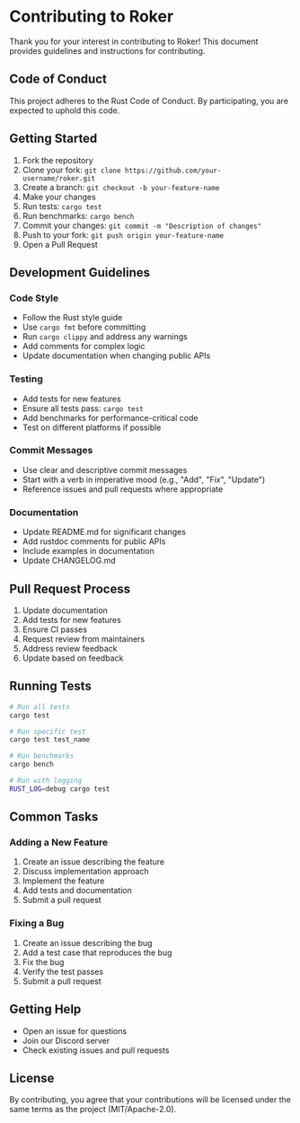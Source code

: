 # Contributing to Roker

Thank you for your interest in contributing to Roker! This document provides guidelines and instructions for contributing.

## Code of Conduct

This project adheres to the Rust Code of Conduct. By participating, you are expected to uphold this code.

## Getting Started

1. Fork the repository
2. Clone your fork: `git clone https://github.com/your-username/roker.git`
3. Create a branch: `git checkout -b your-feature-name`
4. Make your changes
5. Run tests: `cargo test`
6. Run benchmarks: `cargo bench`
7. Commit your changes: `git commit -m "Description of changes"`
8. Push to your fork: `git push origin your-feature-name`
9. Open a Pull Request

## Development Guidelines

### Code Style

- Follow the Rust style guide
- Use `cargo fmt` before committing
- Run `cargo clippy` and address any warnings
- Add comments for complex logic
- Update documentation when changing public APIs

### Testing

- Add tests for new features
- Ensure all tests pass: `cargo test`
- Add benchmarks for performance-critical code
- Test on different platforms if possible

### Commit Messages

- Use clear and descriptive commit messages
- Start with a verb in imperative mood (e.g., "Add", "Fix", "Update")
- Reference issues and pull requests where appropriate

### Documentation

- Update README.md for significant changes
- Add rustdoc comments for public APIs
- Include examples in documentation
- Update CHANGELOG.md

## Pull Request Process

1. Update documentation
2. Add tests for new features
3. Ensure CI passes
4. Request review from maintainers
5. Address review feedback
6. Update based on feedback

## Running Tests

```bash
# Run all tests
cargo test

# Run specific test
cargo test test_name

# Run benchmarks
cargo bench

# Run with logging
RUST_LOG=debug cargo test
```

## Common Tasks

### Adding a New Feature

1. Create an issue describing the feature
2. Discuss implementation approach
3. Implement the feature
4. Add tests and documentation
5. Submit a pull request

### Fixing a Bug

1. Create an issue describing the bug
2. Add a test case that reproduces the bug
3. Fix the bug
4. Verify the test passes
5. Submit a pull request

## Getting Help

- Open an issue for questions
- Join our Discord server
- Check existing issues and pull requests

## License

By contributing, you agree that your contributions will be licensed under the same terms as the project (MIT/Apache-2.0). 